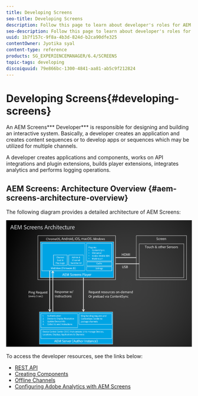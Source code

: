 ```yaml
---
title: Developing Screens
seo-title: Developing Screens
description: Follow this page to learn about developer's roles for AEM Screens. An AEM Screens developer creates an application and content sequences and develops apps or sequences which may be utilized for multiple channels.
seo-description: Follow this page to learn about developer's roles for AEM Screens. An AEM Screens developer creates an application and content sequences and develops apps or sequences which may be utilized for multiple channels.
uuid: 1b7f157c-9f8a-4b3d-824d-b2ca90dfe325
contentOwner: Jyotika syal
content-type: reference
products: SG_EXPERIENCEMANAGER/6.4/SCREENS
topic-tags: developing
discoiquuid: 79e866bc-1300-4841-aa81-ab5c9f212824
---
```


# Developing Screens{#developing-screens}

An AEM Screens*** Developer*** is responsible for designing and building an interactive system. Basically, a developer creates an application and creates content sequences or to develop apps or sequences which may be utilized for multiple channels.

A developer creates applications and components, works on API integrations and plugin extensions, builds player extensions, integrates analytics and performs logging operations.

## AEM Screens: Architecture Overview {#aem-screens-architecture-overview}

The following diagram provides a detailed architecture of AEM Screens:

![chlimage_1-42](assets/chlimage_1-42.png)

To access the developer resources, see the links below:

* [REST API](/help/screens/rest-api.md)
* [Creating Components](/help/screens/creating-components.md)
* [Offline Channels](help/screens/offline-channels.md)
* [Configuring Adobe Analytics with AEM Screens](/help/screens/configuring-adobe-analytics-aem-screens.md)

